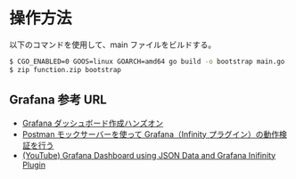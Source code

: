 # 操作方法

以下のコマンドを使用して、main ファイルをビルドする。

```Bash
$ CGO_ENABLED=0 GOOS=linux GOARCH=amd64 go build -o bootstrap main.go
$ zip function.zip bootstrap
```

## Grafana 参考 URL

- [Grafana ダッシュボード作成ハンズオン](https://github.com/classmethod/grafana_dashboard_handson/blob/main/docs/handson-guide.md)
- [Postman モックサーバーを使って Grafana（Infinity プラグイン）の動作検証を行う](https://qiita.com/yankee/items/69e5fb4c5b1d79606b35)
- [(YouTube) Grafana Dashboard using JSON Data and Grafana Inifinity Plugin](https://www.youtube.com/watch?v=vAoR83g6CE4&t=299s)
